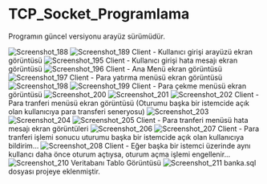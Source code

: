 # TCP_Socket_Programlama
Programın güncel versiyonu arayüz sürümüdür.

![Screenshot_188](https://user-images.githubusercontent.com/88648358/134529596-32993d34-8eed-4d85-a1eb-90ccd522392a.jpg)
![Screenshot_189](https://user-images.githubusercontent.com/88648358/134529678-d68b24f3-27e5-4498-92d9-2cb6316aeb34.jpg)
Client - Kullanıcı girişi arayüzü ekran görüntüsü
![Screenshot_195](https://user-images.githubusercontent.com/88648358/134529745-73a872df-e9f1-4cf7-80b8-70257faf4131.jpg)
Client - Kullanıcı girişi hata mesajı ekran görüntüsü
![Screenshot_196](https://user-images.githubusercontent.com/88648358/134529898-fdf236e6-af5f-4c5a-b452-298733ed41e9.jpg)
Client - Ana Menü ekran görüntüsü
![Screenshot_197](https://user-images.githubusercontent.com/88648358/134530195-556b341e-be26-4068-92a0-8a993f777d17.jpg)
Client - Para yatırma menüsü ekran görüntüsü
![Screenshot_198](https://user-images.githubusercontent.com/88648358/134530215-586cf541-aa4d-4039-88c7-e7837f66edd8.jpg)
![Screenshot_199](https://user-images.githubusercontent.com/88648358/134530310-88d4a8f0-8fb3-48f8-a82d-13903bb10cd2.jpg)
Client - Para çekme menüsü ekran görüntüsü
![Screenshot_200](https://user-images.githubusercontent.com/88648358/134530345-1ed8fed4-dfd3-4696-8dfc-baa4a5fdfc46.jpg)
![Screenshot_201](https://user-images.githubusercontent.com/88648358/134530439-af7062fa-5586-4cc8-812b-1e93727c9dc0.jpg) ![Screenshot_202](https://user-images.githubusercontent.com/88648358/134530462-143bde0f-fcd5-4697-8484-dc7dbf3ec540.jpg)
Client - Para tranferi menüsü ekran görüntüsü (Oturumu başka bir istemcide açık olan kullanıcıya para transferi seneryosu)
![Screenshot_203](https://user-images.githubusercontent.com/88648358/134530814-f9e8a9e9-335f-4d40-a6a7-a4fe9dd8254c.jpg)
![Screenshot_204](https://user-images.githubusercontent.com/88648358/134530842-c681dab5-3fbc-4d62-b80d-61c5bab243f9.jpg)
![Screenshot_205](https://user-images.githubusercontent.com/88648358/134530872-46c3213e-208c-4521-9d61-14d4c5df5564.jpg)
Client - Para tranferi menüsü hata mesajı ekran görüntüleri
![Screenshot_206](https://user-images.githubusercontent.com/88648358/134530894-5fb86dac-cd16-45a3-b332-4635a382ffea.jpg)
![Screenshot_207](https://user-images.githubusercontent.com/88648358/134530999-ebb8506d-a70b-4e77-9eb7-53d0f71ddfe7.jpg)
Client - Para tranferi işlemi sonucu uturumu başka bir istemcide açık olan kullanıcıya bildirim...
![Screenshot_208](https://user-images.githubusercontent.com/88648358/134531062-f16d5ee9-7545-4d5c-92ba-e5aef67c2ed8.jpg)
Client - Eğer başka bir istemci üzerinde aynı kullancı daha önce oturum açtıysa, oturum açma işlemi engellenir...
![Screenshot_210](https://user-images.githubusercontent.com/88648358/134531412-c170c210-2992-4401-bdb0-7ff8a0469a0c.jpg)
Veritabanı Tablo Görüntüsü
![Screenshot_211](https://user-images.githubusercontent.com/88648358/134532144-57b19838-9e23-490a-8a6f-accd4fe727a0.jpg)
banka.sql dosyası projeye eklenmiştir. 








